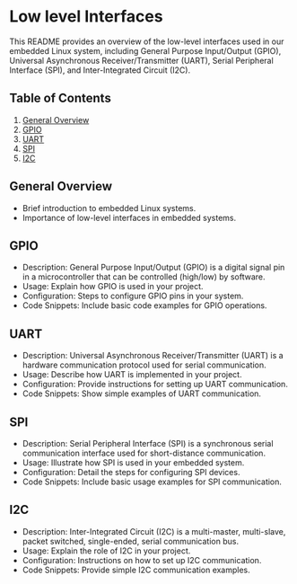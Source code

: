 # Low level Interfaces

This README provides an overview of the low-level interfaces used in our embedded Linux system, including General Purpose Input/Output (GPIO), Universal Asynchronous Receiver/Transmitter (UART), Serial Peripheral Interface (SPI), and Inter-Integrated Circuit (I2C).

## Table of Contents

1. [General Overview](#general-overview)
2. [GPIO](#gpio)
3. [UART](#uart)
4. [SPI](#spi)
5. [I2C](#i2c)

## General Overview

- Brief introduction to embedded Linux systems.
- Importance of low-level interfaces in embedded systems.

## GPIO

- Description: General Purpose Input/Output (GPIO) is a digital signal pin in a microcontroller that can be controlled (high/low) by software.
- Usage: Explain how GPIO is used in your project.
- Configuration: Steps to configure GPIO pins in your system.
- Code Snippets: Include basic code examples for GPIO operations.

## UART

- Description: Universal Asynchronous Receiver/Transmitter (UART) is a hardware communication protocol used for serial communication.
- Usage: Describe how UART is implemented in your project.
- Configuration: Provide instructions for setting up UART communication.
- Code Snippets: Show simple examples of UART communication.

## SPI

- Description: Serial Peripheral Interface (SPI) is a synchronous serial communication interface used for short-distance communication.
- Usage: Illustrate how SPI is used in your embedded system.
- Configuration: Detail the steps for configuring SPI devices.
- Code Snippets: Include basic usage examples for SPI communication.

## I2C

- Description: Inter-Integrated Circuit (I2C) is a multi-master, multi-slave, packet switched, single-ended, serial communication bus.
- Usage: Explain the role of I2C in your project.
- Configuration: Instructions on how to set up I2C communication.
- Code Snippets: Provide simple I2C communication examples.
